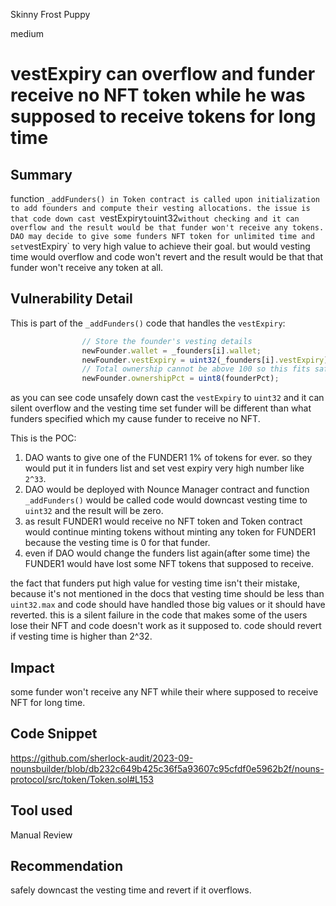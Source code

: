 Skinny Frost Puppy

medium

# vestExpiry can overflow and funder receive no NFT token while he was supposed to receive tokens for long time

## Summary
function `_addFunders() in Token contract is called upon initialization to add founders and compute their vesting allocations. the issue is that code down cast `vestExpiry` to `uint32` without checking and it can overflow and the result would be that funder won't receive any tokens. DAO may decide to give some funders NFT token for unlimited time and set `vestExpiry` to very high value to achieve their goal. but  would vesting time would overflow and code won't revert and the result would be that that funder won't receive any token at all.

## Vulnerability Detail
This is part of the `_addFunders()` code that handles the `vestExpiry`:
```javascript
                // Store the founder's vesting details
                newFounder.wallet = _founders[i].wallet;
                newFounder.vestExpiry = uint32(_founders[i].vestExpiry);
                // Total ownership cannot be above 100 so this fits safely in uint8
                newFounder.ownershipPct = uint8(founderPct);
```
as you can see code unsafely down cast the `vestExpiry` to `uint32` and it can silent overflow and the vesting time set funder will be different than what funders specified which my cause funder to receive no NFT.

This is the POC:
1. DAO wants to give one of the FUNDER1 1% of tokens for ever. so they would put it in funders list and set vest expiry very high number like `2^33`.
2. DAO would be deployed with Nounce Manager contract and function `_addFunders()` would be called code would downcast vesting time to `uint32` and the result will be zero.
3. as result FUNDER1 would receive no NFT token and Token contract would continue minting tokens without minting any token for FUNDER1 because the vesting time is 0 for that funder.
4. even if DAO would change the funders list again(after some time) the FUNDER1 would have lost some NFT tokens that supposed to receive. 

the fact that funders put high value for vesting time isn't their mistake, because it's not mentioned in the docs that vesting time should be less than `uint32.max` and code should have handled those big values or it should have reverted.
this is a silent failure in the code that makes some of the users lose their NFT and code doesn't work as it supposed to. code should revert if vesting time is higher than 2^32.

## Impact
some funder won't receive any NFT while their where supposed to receive NFT for long time.

## Code Snippet
https://github.com/sherlock-audit/2023-09-nounsbuilder/blob/db232c649b425c36f5a93607c95cfdf0e5962b2f/nouns-protocol/src/token/Token.sol#L153

## Tool used
Manual Review

## Recommendation
safely downcast the vesting time and revert if it overflows.